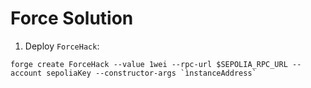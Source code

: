 # Force Solution

1) Deploy `ForceHack`:

```
forge create ForceHack --value 1wei --rpc-url $SEPOLIA_RPC_URL --account sepoliaKey --constructor-args `ìnstanceAddress`
```
